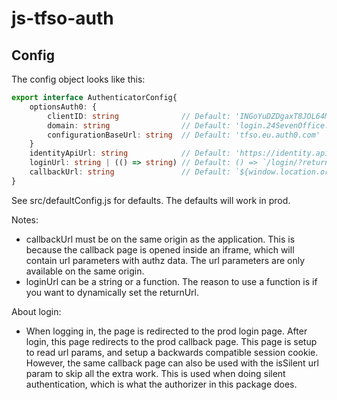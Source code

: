 # js-tfso-auth

## Config

The config object looks like this:

````typescript
export interface AuthenticatorConfig{
    optionsAuth0: {
        clientID: string              // Default: 'INGoYuDZDgaxT8JOL64M7vnJcxEGxCi0',
        domain: string                // Default: 'login.24SevenOffice.com',
        configurationBaseUrl: string  // Default: 'tfso.eu.auth0.com'
    }
    identityApiUrl: string            // Default: 'https://identity.api.24sevenoffice.com',
    loginUrl: string | (() => string) // Default: () => `/login/?returnUrl=${encodeURIComponent(window.location.origin + window.location.pathname)}`,
    callbackUrl: string               // Default: `${window.location.origin}/login/auth0/callback.html?isSilent=true`
}
````

See src/defaultConfig.js for defaults. The defaults will work in prod.

Notes:

- callbackUrl must be on the same origin as the application. 
  This is because the callback page is opened inside an iframe, which will contain url parameters with authz data.
  The url parameters are only available on the same origin.
- loginUrl can be a string or a function. The reason to use a function is if you want to dynamically set the returnUrl.
  
About login:
- When logging in, the page is redirected to the prod login page.
  After login, this page redirects to the prod callback page. This page is setup to read url params, and setup a backwards compatible session cookie.
  However, the same callback page can also be used with the isSilent url param to skip all the extra work.
  This is used when doing silent authentication, which is what the authorizer in this package does.